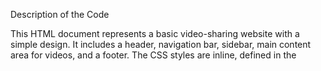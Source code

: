 Description of the Code

This HTML document represents a basic video-sharing website with a simple design. It includes a header, navigation bar, sidebar, main content area for videos, and a footer. The CSS styles are inline, defined in the <style> block within the <head> section. Here's a breakdown of the structure and how each part works:
Code Sections and Their Functionality
1. Document Structure

    The code uses the <!DOCTYPE html> declaration to ensure the browser interprets it as HTML5.
    It is structured with semantic HTML elements (<header>, <nav>, <main>, <footer>), which improve readability and accessibility.

2. Header Section

    Displays the site’s title "My Video Sharing Site" at the top.
    The header has a red background (#ff0000) and white text, styled for visibility.

3. Navigation Bar

    Contains links for "Home," "Trending," "Subscriptions," and "Library."
    Styled with a dark background (#333) and white text. Flexbox (display: flex; justify-content: space-between;) is used to distribute the navigation links evenly.

4. Sidebar

    Positioned on the left side (float: left; width: 25%;) and lists video categories like "Music," "Sports," "Gaming," and "News."
    It has a light gray background (#f4f4f4) and uses an unordered list (<ul>) for categories.

5. Main Content Area

    Positioned to the right of the sidebar (float: left; width: 75%;).
    Displays two embedded YouTube videos using <iframe> elements. Each video is contained within a <div class="video">.
    Video titles ("Video Title 1" and "Video Title 2") are displayed above each video.

6. Footer

    Positioned at the bottom of the page and spans the full width of the viewport.
    Contains a copyright message: "© 2023 My Video Sharing Site."
    Styled with a dark background (#333) and white text, similar to the navigation bar.

7. CSS Styling

    Defined in the <style> block, CSS is used to control the layout, colors, fonts, and other visual elements:
        Body Styling: Sets a light gray background and applies a sans-serif font.
        Header Styling: Red background, white text, and center alignment.
        Navigation Styling: Flexbox is used for layout; links have padding for better spacing.
        Sidebar and Main Content Layout: The float property divides the page into a 25% sidebar and a 75% main content area.
        Video Embedding: Videos are styled to have a width of 100% and a height of 315px to ensure responsiveness.
        Footer Styling: Fixed positioning ensures it stays at the bottom of the page, and it spans the entire width of the screen.

How the Code Works

    Page Layout:
        When loaded, the page displays the header at the top, followed by the navigation bar.
        Below the navigation bar, the page splits into two sections:
            The sidebar on the left for categories.
            The main content area on the right, displaying embedded videos.
        The footer stays fixed at the bottom of the page.

    Responsive Design:
        The navigation bar and video <iframe> elements use flexible styles that adapt to different screen sizes.
        However, the use of float for layout is outdated, and modern methods like CSS Grid or Flexbox could enhance responsiveness further.

    Video Embedding:
        The <iframe> tags load videos directly from YouTube using their URLs (src attribute).
        The allowfullscreen attribute ensures that viewers can watch the videos in fullscreen mode.

    Interactivity:
        The navigation bar and sidebar links (<a href="#">) are placeholders. You can replace "#" with actual URLs or implement JavaScript for dynamic navigation.

    Static Nature:
        This website is static and does not have backend support or dynamic features. Adding interactivity like user login, video uploads, or comments would require integrating a backend system (e.g., Node.js, PHP) and a database.

Potential Improvements

    Responsive Design:
        Use CSS Grid or Flexbox for a more modern, responsive layout instead of float.

    Dynamic Functionality:
        Integrate JavaScript to enable interactive features like search functionality, dynamic video loading, or user authentication.

    Backend Support:
        Use a server-side language (e.g., Python, PHP) and a database (e.g., MySQL) to allow users to upload videos, create accounts, or save preferences.

    Accessibility:
        Add alt attributes to links and improve semantic HTML for screen readers.

    Styling Enhancements:
        Add hover effects to links and buttons for better user experience.
        Use media queries to optimize the layout for mobile devices.
